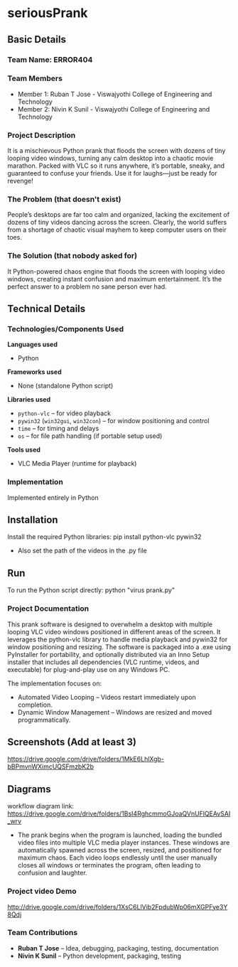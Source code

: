 # seriousPrank
## Basic Details
### Team Name: ERROR404
### Team Members 
- Member 1: Ruban T Jose - Viswajyothi College of Engineering and Technology
- Member 2: Nivin K Sunil - Viswajyothi College of Engineering and Technology
### Project Description
It is a mischievous Python prank that floods the screen with dozens of tiny looping video windows, turning any calm desktop into a chaotic movie marathon. Packed with VLC so it runs anywhere, it’s portable, sneaky, and guaranteed to confuse your friends. Use it for laughs—just be ready for revenge!

### The Problem (that doesn't exist)
People’s desktops are far too calm and organized, lacking the excitement of dozens of tiny videos dancing across the screen. Clearly, the world suffers from a shortage of chaotic visual mayhem to keep computer users on their toes.

### The Solution (that nobody asked for)
 It Python-powered chaos engine that floods the screen with looping video windows, creating instant confusion and maximum entertainment. It’s the perfect answer to a problem no sane person ever had.

## Technical Details
### Technologies/Components Used

**Languages used**  
- Python  

**Frameworks used**  
- None (standalone Python script)  

**Libraries used**  
- `python-vlc` – for video playback  
- `pywin32` (`win32gui`, `win32con`) – for window positioning and control  
- `time` – for timing and delays  
- `os` – for file path handling (if portable setup used)  

**Tools used**  
- VLC Media Player (runtime for playback)  

### Implementation
Implemented entirely in Python

## Installation
Install the required Python libraries: pip install python-vlc pywin32
- Also set the path of the videos in the .py file


## Run
To run the Python script directly: python "virus prank.py"

### Project Documentation
This prank software is designed to overwhelm a desktop with multiple looping VLC video windows positioned in different areas of the screen. It leverages the python-vlc library to handle media playback and pywin32 for window positioning and resizing. The software is packaged into a .exe using PyInstaller for portability, and optionally distributed via an Inno Setup installer that includes all dependencies (VLC runtime, videos, and executable) for plug-and-play use on any Windows PC.

The implementation focuses on:

- Automated Video Looping – Videos restart immediately upon completion.
- Dynamic Window Management – Windows are resized and moved programmatically.



## Screenshots (Add at least 3)
https://drive.google.com/drive/folders/1MkE6LhlXgb-bBPmvnWXimcUQSFmzbK2b

## Diagrams
workflow diagram link: https://drive.google.com/drive/folders/1BsI4RghcmmoGJoaQVnUFlQEAvSAI_wrv
- The prank begins when the program is launched, loading the bundled video files into multiple VLC media player instances. These windows are automatically spawned across the screen, resized, and positioned for maximum chaos. Each video loops endlessly until the user manually closes all windows or terminates the program, often leading to confusion and laughter.


### Project video Demo
http://drive.google.com/drive/folders/1XsC6LlVib2FpdubWp06mXGPFye3Y8Qdj


### Team Contributions
- **Ruban T Jose** – Idea, debugging, packaging, testing, documentation  
- **Nivin K Sunil** – Python development, packaging, testing  
